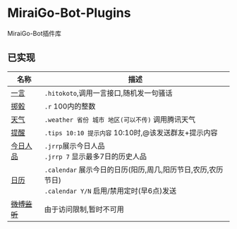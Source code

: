 # MiraiGo-Bot-Plugins
MiraiGo-Bot插件库
## 已实现

名称|描述
-|-
[一言](./pkg/plugins/hitokoto)|`.hitokoto`,调用一言接口,随机发一句骚话
[掷骰](./pkg/plugins/random)|`.r` 100内的整数
[天气](./pkg/plugins/weather)|`.weather 省份 城市 地区(可以不传)` 调用腾讯天气
[提醒](./pkg/plugins/tips)|`.tips 10:10 提示内容` 10:10时,@该发送群友+提示内容
[今日人品](./pkg/plugins/jrrp)|`.jrrp`展示今日人品<br> `.jrrp 7` 显示最多7日的历史人品
[日历](./pkg/plugins/calendar)|`.calendar` 展示今日的日历(阳历,周几,阳历节日,农历,农历节日)<br>`.calendar Y/N` 启用/禁用定时(早6点)发送
~~[微博监听](./pkg/plugins/weibolisten)~~|由于访问限制,暂时不可用